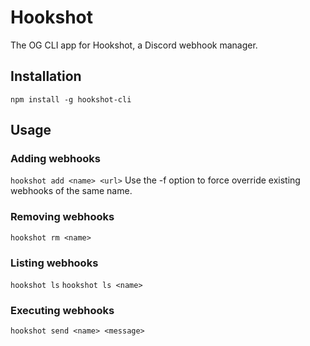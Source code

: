 # Hookshot
The OG CLI app for Hookshot, a Discord webhook manager.

## Installation
`npm install -g hookshot-cli`

## Usage
### Adding webhooks
`hookshot add <name> <url>`
Use the -f option to force override existing webhooks of the same name.
### Removing webhooks
`hookshot rm <name>`
### Listing webhooks
`hookshot ls`
`hookshot ls <name>`
### Executing webhooks
`hookshot send <name> <message>`

